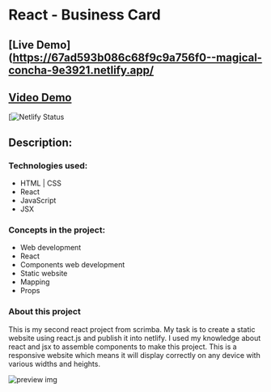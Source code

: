 # React - Business Card
## [Live Demo](https://67ad593b086c68f9c9a756f0--magical-concha-9e3921.netlify.app/
## [Video Demo](https://youtu.be/eipM1smJBEU)
[![Netlify Status](https://67ad593b086c68f9c9a756f0--magical-concha-9e3921.netlify.app/magical-concha-9e3921.netlify.app)



## **Description:**

### Technologies used:

- HTML | CSS
- React 
- JavaScript
- JSX

### Concepts in the project:

- Web development
- React
- Components web development
- Static website
- Mapping
- Props

### About this project

This is my second react project from scrimba. My task is to create a static website using react.js and publish it into netlify. I used my knowledge about react and jsx to assemble components to make this project. This is a responsive website which means it will display correctly on any device with various widths and heights.

![preview img](/preview.png)
